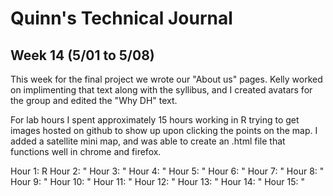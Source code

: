 # Quinn's Technical Journal

## Week 14 (5/01 to 5/08)

This week for the final project we wrote our "About us" pages.  Kelly worked on implimenting that text along with the syllibus,  and I created avatars for the group and edited the "Why DH" text.

For lab hours I spent approximately 15 hours working in R trying to get  images hosted on github to show up upon clicking the points on the map.  I added a satellite mini map,  and was able to create an  .html file that functions well in chrome and firefox.

Hour 1:  R
Hour 2:  "
Hour 3:  "
Hour 4:  "
Hour 5:  "
Hour 6:  "
Hour 7:  "
Hour 8:  "
Hour 9:  "
Hour 10:  "
Hour 11:  "
Hour 12:  "
Hour 13:  "
Hour 14:  "
Hour 15:  "
